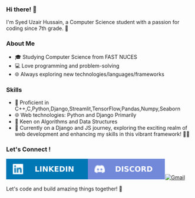 

### Hi there! 👋

I'm Syed Uzair Hussain, a Computer Science student with a passion for coding since 7th grade. 🚀

### About Me

- 🎓 Studying Computer Science from FAST NUCES
- 💻 Love programming and problem-solving
- 🌐 Always exploring new technologies/languages/frameworks

### Skills

- 🔧 Proficient in C++,C,Python,Django,Streamlit,TensorFlow,Pandas,Numpy,Seaborn
- 🌐 Web technologies: Python and Django Primarily
- 🚀 Keen on Algorithms and Data Structures
- 🚀 Currently on a Django and JS journey, exploring the exciting realm of web development and enhancing my skills in this vibrant framework! 📱✨

### Let's Connect !
[![LinkedIn](linkedin.svg)](https://www.linkedin.com/in/syed-uzair-hussain/)[![Discord](discord.svg)](https://discordapp.com/users/1065645882147610735)[![Gmail](https://upload.wikimedia.org/wikipedia/commons/4/4e/Gmail_Icon.png)](mailto:usyed249@gmail.com)


Let's code and build amazing things together! 🌟



